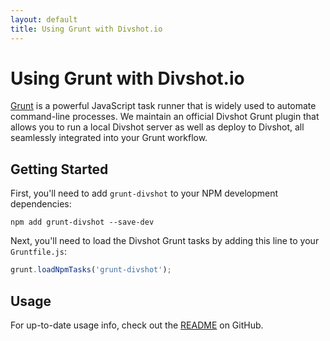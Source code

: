 ```yaml
---
layout: default
title: Using Grunt with Divshot.io
---
```


# Using Grunt with Divshot.io

[Grunt](http://gruntjs.com/) is a powerful JavaScript task runner that is widely used to automate command-line processes. We maintain an official Divshot Grunt plugin that allows you to run a local Divshot server as well as deploy to Divshot, all seamlessly integrated into your Grunt workflow.

## Getting Started

First, you'll need to add `grunt-divshot` to your NPM development dependencies:

    npm add grunt-divshot --save-dev
    
Next, you'll need to load the Divshot Grunt tasks by adding this line to your `Gruntfile.js`:

```js
grunt.loadNpmTasks('grunt-divshot');
```

## Usage

For up-to-date usage info, check out the [README](https://github.com/divshot/grunt-divshot#readme) on GitHub.